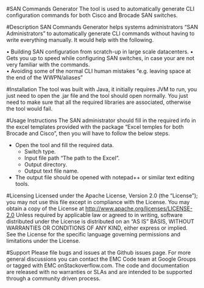#SAN Commands Generator
The tool is used to automatically generate CLI configuration commands for both Cisco and Brocade SAN switches. 

#Description
SAN Commands Generator helps systems administrators “SAN Administrators” to automatically generate CLI commands without having to write everything manually. It would help with the following. 

•	Building SAN configuration from scratch-up in large scale datacenters.
•	Gets you up to speed while configuring SAN switches, in case your are not very familiar with the commands.           
•	Avoiding some of the normal CLI human mistakes “e.g. leaving space at the end of the WWPN/aliases” 

#Installation
The tool was built with Java, it initially requires JVM to run, you just need to open the .jar file and the tool should open normally. You just need to make sure that all the required libraries are associated, otherwise the tool would fail.

#Usage Instructions
The SAN administrator should fill in the required info in the excel templates provided with the package “Excel temples for both Brocade and Cisco”, then you will have to follow the below steps.
- Open the tool and fill the required data.
	- Switch type.
  - Input file path “The path to the Excel”.
  - Output directory. 
  - Output text file name.
-	The output file should be opened with notepad++ or similar text editing tools.

#Licensing
Licensed under the Apache License, Version 2.0 (the “License”); you may not use this file except in compliance with the License. You may obtain a copy of the License at http://www.apache.org/licenses/LICENSE-2.0
Unless required by applicable law or agreed to in writing, software distributed under the License is distributed on an “AS IS” BASIS, WITHOUT WARRANTIES OR CONDITIONS OF ANY KIND, either express or implied. See the License for the specific language governing permissions and limitations under the License.

#Support
Please file bugs and issues at the Github issues page. For more general discussions you can contact the EMC Code team at Google Groups or tagged with EMC onStackoverflow.com. The code and documentation are released with no warranties or SLAs and are intended to be supported through a community driven process.

